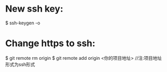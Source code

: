 # New ssh key:
$ ssh-keygen -o


# Change https to ssh:

$ git remote rm origin
$  git remote add origin <你的项目地址> //注:项目地址形式为ssh形式